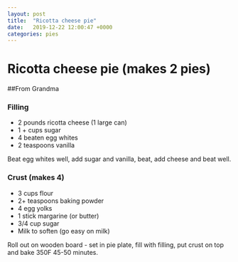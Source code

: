 ```yaml
---
layout: post
title:  "Ricotta cheese pie"
date:   2019-12-22 12:00:47 +0000
categories: pies
---
```


# Ricotta cheese pie (makes 2 pies)
##From Grandma
### Filling
* 2 pounds ricotta cheese (1 large can)
* 1 + cups sugar
* 4 beaten egg whites
* 2 teaspoons vanilla


Beat egg whites well, add sugar and vanilla, beat, add cheese and beat well.

### Crust (makes 4)
* 3 cups flour
* 2+ teaspoons baking powder
* 4 egg yolks
* 1 stick margarine (or butter)
* 3/4 cup sugar
* Milk to soften (go easy on milk)

 Roll out on wooden board - set in pie plate, fill with filling, put crust on top and bake 350F 45-50 minutes.
